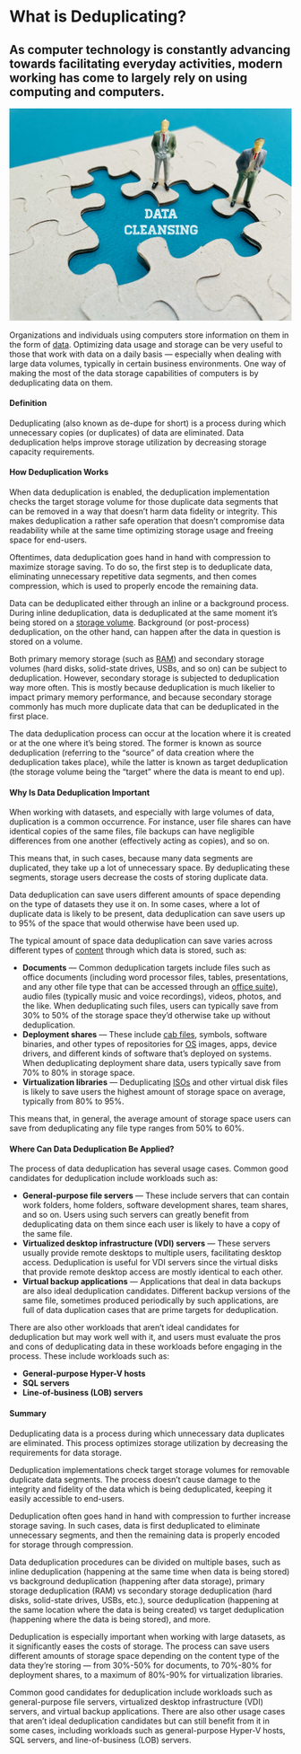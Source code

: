 # What is Deduplicating?

## As computer technology is constantly advancing towards facilitating everyday activities, modern working has come to largely rely on using computing and computers.

![delete-duplicates](./img/data-cleansing-it-refers-to-the-process-of-reviewing-and-revising-data-in-order-to-delete-duplicates_t20_A9R870.jpeg)

Organizations and individuals using computers store information on them in the form of [data](https://rev.team/kb/what-is-data). Optimizing data usage and storage can be very useful to those that work with data on a daily basis — especially when dealing with large data volumes, typically in certain business environments. One way of making the most of the data storage capabilities of computers is by deduplicating data on them.

#### Definition

Deduplicating (also known as de-dupe for short) is a process during which unnecessary copies (or duplicates) of data are eliminated. Data deduplication helps improve storage utilization by decreasing storage capacity requirements.

#### How Deduplication Works

When data deduplication is enabled, the deduplication implementation checks the target storage volume for those duplicate data segments that can be removed in a way that doesn’t harm data fidelity or integrity. This makes deduplication a rather safe operation that doesn’t compromise data readability while at the same time optimizing storage usage and freeing space for end-users.

Oftentimes, data deduplication goes hand in hand with compression to maximize storage saving. To do so, the first step is to deduplicate data, eliminating unnecessary repetitive data segments, and then comes compression, which is used to properly encode the remaining data.

Data can be deduplicated either through an inline or a background process. During inline deduplication, data is deduplicated at the same moment it’s being stored on a [storage volume](https://searchstorage.techtarget.com/definition/volume). Background (or post-process) deduplication, on the other hand, can happen after the data in question is stored on a volume.

Both primary memory storage (such as [RAM](https://www.computerhope.com/jargon/r/ram.htm)) and secondary storage volumes (hard disks, solid-state drives, USBs, and so on) can be subject to deduplication. However, secondary storage is subjected to deduplication way more often. This is mostly because deduplication is much likelier to impact primary memory performance, and because secondary storage commonly has much more duplicate data that can be deduplicated in the first place.

The data deduplication process can occur at the location where it is created or at the one where it’s being stored. The former is known as source deduplication (referring to the “source” of data creation where the deduplication takes place), while the latter is known as target deduplication (the storage volume being the “target” where the data is meant to end up).

#### Why Is Data Deduplication Important

When working with datasets, and especially with large volumes of data, duplication is a common occurrence. For instance, user file shares can have identical copies of the same files, file backups can have negligible differences from one another (effectively acting as copies), and so on.

This means that, in such cases, because many data segments are duplicated, they take up a lot of unnecessary space. By  deduplicating these segments, storage users decrease the costs of storing duplicate data.

Data deduplication can save users different amounts of space depending on the type of datasets they use it on. In some cases, where a lot of duplicate data is likely to be present, data deduplication can save users up to 95% of the space that would otherwise have been used up.

The typical amount of space data deduplication can save varies across different types of [content](https://rev.team/kb/what-is-content) through which data is stored, such as:

* **Documents** — Common deduplication targets include files such as office documents (including word processor files, tables, presentations, and any other file type that can be accessed through an [office suite](https://www.techopedia.com/definition/10206/office-suite)), audio files (typically music and voice recordings), videos, photos, and the like. When deduplicating such files, users can typically save from 30% to 50% of the storage space they’d otherwise take up without deduplication.
* **Deployment shares** — These include [cab files](https://www.corel.com/en/file-formats/cab-file/), symbols, software binaries, and other types of repositories for [OS](https://whatis.techtarget.com/definition/operating-system-OS) images, apps, device drivers, and different kinds of software that’s deployed on systems. When deduplicating deployment share data, users typically save from 70% to 80% in storage space.
* **Virtualization libraries** — Deduplicating [ISOs](https://www.howtogeek.com/356714/what-is-an-iso-file-and-how-do-i-open-one/) and other virtual disk files is likely to save users the highest amount of storage space on average, typically from 80% to 95%.

This means that, in general, the average amount of storage space users can save from deduplicating any file type ranges from 50% to 60%.

#### Where Can Data Deduplication Be Applied?

The process of data deduplication has several usage cases. Common good candidates for deduplication include workloads such as:

* **General-purpose file servers** — These include servers that can contain work folders, home folders, software development shares, team shares, and so on. Users using such servers can greatly benefit from deduplicating data on them since each user is likely to have a copy of the same file.
* **Virtualized desktop infrastructure (VDI) servers** — These servers usually provide remote desktops to multiple users, facilitating desktop access. Deduplication is useful for VDI servers since the virtual disks that provide remote desktop access are mostly identical to each other.
* **Virtual backup applications** — Applications that deal in data backups are also ideal deduplication candidates. Different backup versions of the same file, sometimes produced periodically by such applications, are full of data duplication cases that are prime targets for deduplication.

There are also other workloads that aren’t ideal candidates for deduplication but may work well with it, and users must evaluate the pros and cons of deduplicating data in these workloads before engaging in the process. These include workloads such as:

* **General-purpose Hyper-V hosts**
* **SQL servers**
* **Line-of-business (LOB) servers**

#### Summary

Deduplicating data is a process during which unnecessary data duplicates are eliminated. This process optimizes storage utilization by decreasing the requirements for data storage.

Deduplication implementations check target storage volumes for removable duplicate data segments. The process doesn’t cause damage to the integrity and fidelity of the data which is being deduplicated, keeping it easily accessible to end-users.

Deduplication often goes hand in hand with compression to further increase storage saving. In such cases, data is first deduplicated to eliminate unnecessary segments, and then the remaining data is properly encoded for storage through compression.

Data deduplication procedures can be divided on multiple bases, such as inline deduplication (happening at the same time when data is being stored) vs background deduplication (happening after data storage), primary storage deduplication (RAM) vs secondary storage deduplication (hard disks, solid-state drives, USBs, etc.), source deduplication (happening at the same location where the data is being created) vs target deduplication (happening where the data is being stored), and more.

Deduplication is especially important when working with large datasets, as it significantly eases the costs of storage. The process can save users different amounts of storage space depending on the content type of the data they’re storing — from 30%-50% for documents, to 70%-80% for deployment shares, to a maximum of 80%-90% for virtualization libraries.

Common good candidates for deduplication include workloads such as general-purpose file servers, virtualized desktop infrastructure (VDI) servers, and virtual backup applications. There are also other usage cases that aren’t ideal deduplication candidates but can still benefit from it in some cases, including workloads such as general-purpose Hyper-V hosts, SQL servers, and line-of-business (LOB) servers.